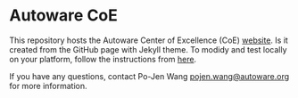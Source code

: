 # Autoware CoE
This repository hosts the Autoware Center of Excellence (CoE) [website](https://autowarefoundation.github.io/autoware-coe/). Is it created from the GitHub page with Jekyll theme. To modidy and test locally on your platform, follow the instructions from [here](https://docs.github.com/en/pages/setting-up-a-github-pages-site-with-jekyll/testing-your-github-pages-site-locally-with-jekyll).

If you have any questions, contact Po-Jen Wang pojen.wang@autoware.org for more information.
